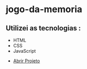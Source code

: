 # jogo-da-memoria
 
 <h2>Utilizei as tecnologias :</h2>
  <ul>
    <li>HTML</li>
    <li>CSS</li>
    <li>JavaScript</li>
  </ul>
  <ul>
 <li> <a href="https://dulcet-taiyaki-af049c.netlify.app/">Abrir Projeto</li>
